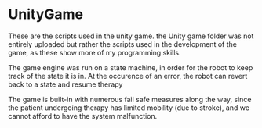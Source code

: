 # UnityGame

These are the scripts used in the unity game. the Unity game folder was not entirely uploaded but rather the scripts used in the development of the game, as these show more of my programming skills.

The game engine was run on a state machine, in order for the robot to keep track of the state it is in. At the occurence of an error, the robot can revert back to a state and resume therapy

The game is built-in with numerous fail safe measures along the way, since the patient undergoing therapy has limited mobility (due to stroke), and we cannot afford to have the system malfunction.
